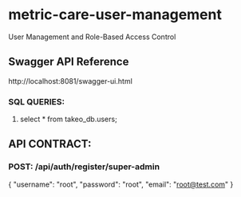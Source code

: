 # metric-care-user-management
User Management and Role-Based Access Control

## Swagger API Reference
http://localhost:8081/swagger-ui.html

### SQL QUERIES:

1. select * from takeo_db.users;

## API CONTRACT:

### POST: /api/auth/register/super-admin
{
"username": "root",
"password": "root",
"email": "root@test.com"
}
